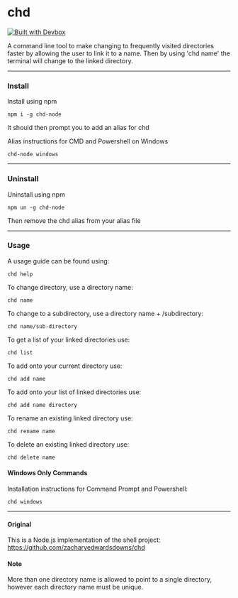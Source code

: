 # chd

[![Built with Devbox](https://www.jetify.com/img/devbox/shield_galaxy.svg)](https://www.jetify.com/devbox/docs/contributor-quickstart/)

A command line tool to make changing to frequently visited directories faster by allowing the user to link it to a name.
Then by using 'chd name' the terminal will change to the linked directory.

---

### Install

Install using npm

`npm i -g chd-node`

It should then prompt you to add an alias for chd

Alias instructions for CMD and Powershell on Windows

`chd-node windows`

---

### Uninstall

Uninstall using npm

`npm un -g chd-node`

Then remove the chd alias from your alias file

---

### Usage

A usage guide can be found using:

`chd help`

To change directory, use a directory name:

`chd name`

To change to a subdirectory, use a directory name + /subdirectory:

`chd name/sub-directory`

To get a list of your linked directories use:

`chd list`

To add onto your current directory use:

`chd add name`

To add onto your list of linked directories use:

`chd add name directory`

To rename an existing linked directory use:

`chd rename name`

To delete an existing linked directory use:

`chd delete name`

#### Windows Only Commands

Installation instructions for Command Prompt and Powershell:

`chd windows`

---

#### Original

This is a Node.js implementation of the shell project:<br>https://github.com/zacharyedwardsdowns/chd

#### Note

More than one directory name is allowed to point to a single directory, however each directory name must be unique.
